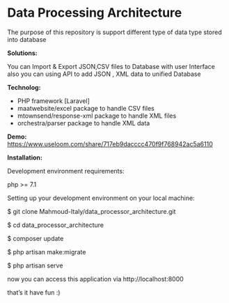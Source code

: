 <h1>Data Processing Architecture</h1> 
       
<p>The purpose of this repository is support different type of data type stored into database</p>
        
            
<b>Solutions:</b>   
 
You can Import & Export JSON,CSV files to Database with user Interface
also you can using API to add JSON , XML data to unified Database
     
<b>Technolog:</b>  
<ul>
    <li>PHP framework [Laravel]</li>    
      
<li>maatwebsite/excel   		  package to handle CSV files</li>

<li>mtownsend/response-xml   package to handle XML files</li>   
 
<li>orchestra/parser 		  package to handle XML data</li>
</ul>  

  
<b>Demo:</b>
https://www.useloom.com/share/717eb9dacccc470f9f768942ac5a6110

 
<b>Installation:</b>

Development environment requirements:   

php >= 7.1
  


Setting up your development environment on your local machine: 

$ git clone Mahmoud-Italy/data_processor_architecture.git

$ cd data_processor_architecture

$ composer update
 
$ php artisan make:migrate

$ php artisan serve

now you can access this application via http://localhost:8000


that’s it have fun :)


